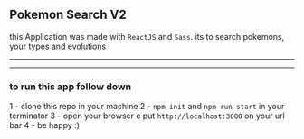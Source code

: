 ## Pokemon Search V2

this Application was made with `ReactJS` and `Sass`. its to search pokemons, your types and evolutions

---
---

### to run this app follow down

1 - clone this repo in your machine 
2 - `npm init` and `npm run start` in your terminator 
3 - open your browser e put `http://localhost:3000` on your url bar 
4 - be happy :) 
